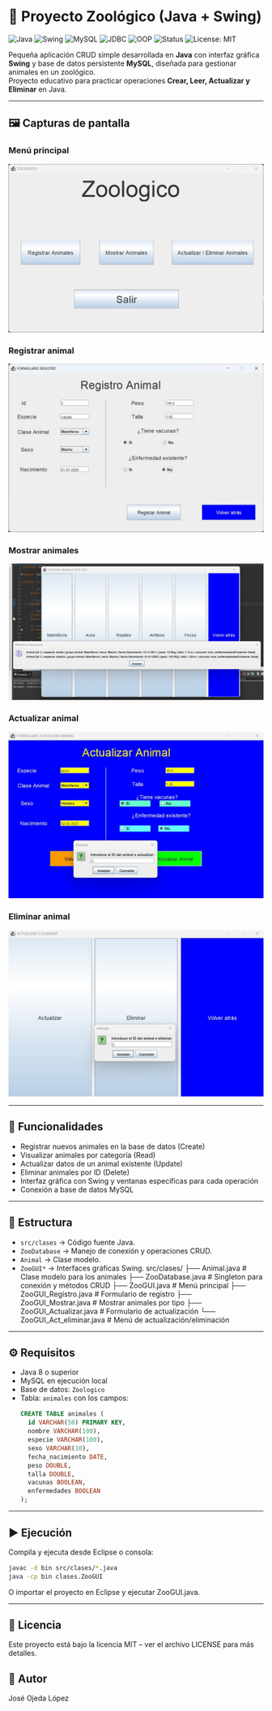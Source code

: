 # 🐾 Proyecto Zoológico (Java + Swing)

![Java](https://img.shields.io/badge/Java-ED8B00?style=for-the-badge&logo=java&logoColor=white)
![Swing](https://img.shields.io/badge/Swing-0081CB?style=for-the-badge&logo=java&logoColor=white)
![MySQL](https://img.shields.io/badge/MySQL-005C84?style=for-the-badge&logo=mysql&logoColor=white)
![JDBC](https://img.shields.io/badge/JDBC-4479A1?style=for-the-badge&logo=databricks&logoColor=white)
![OOP](https://img.shields.io/badge/OOP-6DB33F?style=for-the-badge&logo=apachespark&logoColor=white)
![Status](https://img.shields.io/badge/status-learning-blue?style=for-the-badge)
![License: MIT](https://img.shields.io/badge/License-MIT-green.svg?style=for-the-badge)

Pequeña aplicación CRUD simple desarrollada en **Java** con interfaz gráfica **Swing** y base de datos persistente **MySQL**, diseñada para gestionar animales en un zoológico.  
Proyecto educativo para practicar operaciones **Crear, Leer, Actualizar y Eliminar** en Java.

---

## 🖼️ Capturas de pantalla

### Menú principal
![Menú principal](screenshots/menu.jpg)

### Registrar animal
![Registro de animal](screenshots/registro.jpg)

### Mostrar animales
![Mostrar animales](screenshots/mostrar.jpg)

### Actualizar animal
![Actualizar animal](screenshots/actualizar.jpg)

### Eliminar animal
![Eliminar animal](screenshots/eliminar.jpg)

---

## 🚀 Funcionalidades
- Registrar nuevos animales en la base de datos (Create)
- Visualizar animales por categoría (Read)
- Actualizar datos de un animal existente (Update)
- Eliminar animales por ID (Delete)
- Interfaz gráfica con Swing y ventanas específicas para cada operación
- Conexión a base de datos MySQL

---

## 📂 Estructura
- `src/clases` → Código fuente Java.
- `ZooDatabase` → Manejo de conexión y operaciones CRUD.
- `Animal` → Clase modelo.
- `ZooGUI*` → Interfaces gráficas Swing.
        src/clases/
        ├── Animal.java # Clase modelo para los animales
        ├── ZooDatabase.java # Singleton para conexión y métodos CRUD
        ├── ZooGUI.java # Menú principal
        ├── ZooGUI_Registro.java # Formulario de registro
        ├── ZooGUI_Mostrar.java # Mostrar animales por tipo
        ├── ZooGUI_Actualizar.java # Formulario de actualización
        └── ZooGUI_Act_eliminar.java # Menú de actualización/eliminación

---

## ⚙️ Requisitos
- Java 8 o superior  
- MySQL en ejecución local  
- Base de datos: `Zoologico`  
- Tabla: `animales` con los campos:
  ```sql
  CREATE TABLE animales (
    id VARCHAR(50) PRIMARY KEY,
    nombre VARCHAR(100),
    especie VARCHAR(100),
    sexo VARCHAR(10),
    fecha_nacimiento DATE,
    peso DOUBLE,
    talla DOUBLE,
    vacunas BOOLEAN,
    enfermedades BOOLEAN
  );

---

## ▶️ Ejecución
Compila y ejecuta desde Eclipse o consola:
```bash
javac -d bin src/clases/*.java
java -cp bin clases.ZooGUI 
```

O importar el proyecto en Eclipse y ejecutar ZooGUI.java.

---

## 📖 Licencia

Este proyecto está bajo la licencia MIT – ver el archivo LICENSE
 para más detalles.

## 👤 Autor
José Ojeda López
